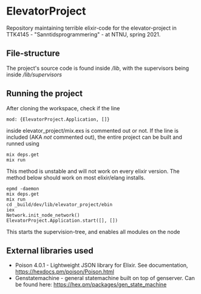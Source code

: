 # ElevatorProject

Repository maintaining terrible elixir-code for the elevator-project in TTK4145 - "Sanntidsprogrammering" - at NTNU, spring 2021.


## File-structure
The project's source code is found inside _/lib_, with the supervisors being inside _/lib/supervisors_


## Running the project

After cloning the workspace, check if the line
```
mod: {ElevatorProject.Application, []}
```
inside elevator_project/mix.exs is commented out or not. 
If the line is included (AKA _not_ commented out), the entire project can be built and runned using
```
mix deps.get
mix run
```
This method is unstable and will not work on every elixir version. The method below should work on most elixir/elang installs.
```
epmd -daemon
mix deps.get
mix run
cd _build/dev/lib/elevator_project/ebin
iex
Network.init_node_network()
ElevatorProject.Application.start([], [])
```
This starts the supervision-tree, and enables all modules on the node

## External libraries used
- Poison 4.0.1 - Lightweight JSON library for Elixir. See documentation, https://hexdocs.pm/poison/Poison.html
- Genstatemachine - general statemachine built on top of genserver. Can be found here: https://hex.pm/packages/gen_state_machine


